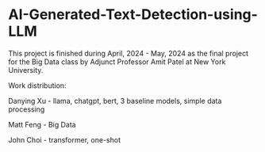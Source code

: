 # AI-Generated-Text-Detection-using-LLM

This project is finished during April, 2024 - May, 2024 as the final project for the Big Data class by Adjunct Professor Amit Patel at New York University.

Work distribution:

Danying Xu - llama, chatgpt, bert, 3 baseline models, simple data processing

Matt Feng - Big Data

John Choi - transformer, one-shot
